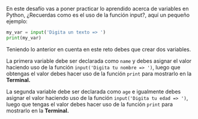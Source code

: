 En este desafío vas a poner practicar lo aprendido acerca de variables en Python, ¿Recuerdas como es el uso de la función input?, aquí un pequeño ejemplo:

```py
my_var = input('Digita un texto => ')
print(my_var)
```

Teniendo lo anterior en cuenta en este reto debes que crear dos variables.

La primera variable debe ser declarada como `name` y debes asignar el valor haciendo uso de la función `input('Digita tu nombre => ')`, luego que obtengas el valor debes hacer uso de la función `print` para mostrarlo en la **Terminal.**

La segunda variable debe ser declarada como `age` e igualmente debes asignar el valor haciendo uso de la función `input('Digita tu edad => ')`, luego que tengas el valor debes hacer uso de la función `print` para mostrarlo en la **Terminal.**